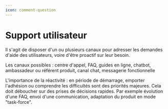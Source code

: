 ```yaml
---
icon: comment-question
---
```


# Support utilisateur

Il s'agit de disposer d'un ou plusieurs canaux pour adresser les demandes d'aide des utilisateurs, voire d'être proactif sur leur besoin.

Les canaux possibles : centre d'appel, FAQ, guides en ligne, chatbot, ambassadeur ou référent produit, canal chat, messagerie fonctionnelle

L'importance de la réactivité : en période de démarrage, emporter l'adhésion ou comprendre les difficultés sont des priorités majeures. Cela doit déboucher sur des prises de décisions rapides. Par exemple évolution d'une FAQ, envoi d'une communication, adaptation du produit en mode "task-force".

